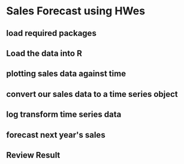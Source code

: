 # Sales Forecast using HWes

## load required packages
## Load the data into R
## plotting sales data against time
## convert our sales data to a time series object
## log transform time series data
## forecast next year's sales
## Review Result

